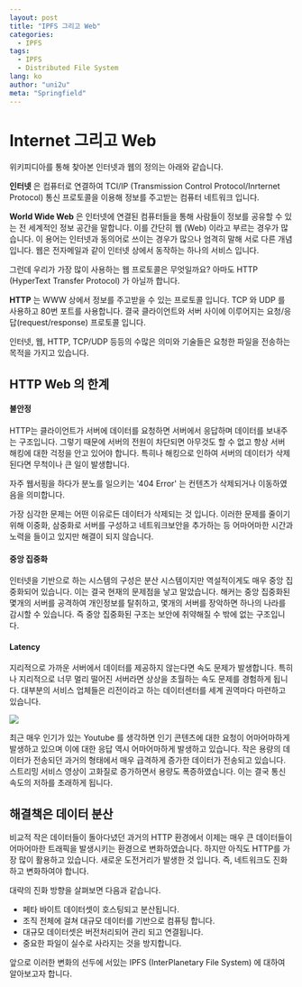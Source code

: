 ```yaml
---
layout: post
title: "IPFS 그리고 Web"
categories: 
  - IPFS
tags:
  - IPFS
  - Distributed File System
lang: ko
author: "uni2u"
meta: "Springfield"
---
```


# Internet 그리고 Web

위키피디아를 통해 찾아본 인터넷과 웹의 정의는 아래와 같습니다.

**인터넷** 은 컴퓨터로 연결하여 TCI/IP (Transmission Control Protocol/Inrternet Protocol) 통신 프로토콜을 이용해 정보를 주고받는 컴퓨터 네트워크 입니다.

**World Wide Web** 은 인터넷에 연결된 컴퓨터들을 통해 사람들이 정보를 공유할 수 있는 전 세계적인 정보 공간을 말합니다. 이를 간단히 웹 (Web) 이라고 부르는 경우가 많습니다. 이 용어는 인터넷과 동의어로 쓰이는 경우가 많으나 엄격히 말해 서로 다른 개념입니다. 웹은 전자메일과 같이 인터넷 상에서 동작하는 하나의 서비스 입니다.

그런데 우리가 가장 많이 사용하는 웹 프로토콜은 무엇일까요? 아마도 HTTP (HyperText Transfer Protocol) 가 아닐까 합니다.

**HTTP** 는 WWW 상에서 정보를 주고받을 수 있는 프로토콜 입니다. TCP 와 UDP 를 사용하고 80번 포트를 사용합니다. 결국 클라이언트와 서버 사이에 이루어지는 요청/응답(request/response) 프로토콜 입니다.

인터넷, 웹, HTTP, TCP/UDP 등등의 수많은 의미와 기술들은 요청한 파일을 전송하는 목적을 가지고 있습니다.

## HTTP Web 의 한계

#### 불안정

HTTP는 클라이언트가 서버에 데이터를 요청하면 서버에서 응답하며 데이터를 보내주는 구조입니다. 그렇기 때문에 서버의 전원이 차단되면 아무것도 할 수 없고 항상 서버 해킹에 대한 걱정을 안고 있어야 합니다. 특히나 해킹으로 인하여 서버의 데이터가 삭제된다면 무척이나 큰 일이 발생합니다.

자주 웹서핑을 하다가 분노를 일으키는 '404 Error' 는 컨텐츠가 삭제되거나 이동하였음을 의미합니다.

가장 심각한 문제는 어떤 이유로든 데이터가 삭제되는 것 입니다. 이러한 문제를 줄이기 위해 이중화, 삼중화로 서버를 구성하고 네트워크보안을 추가하는 등 어마어마한 시간과 노력을 들이고 있지만 해결이 되지 않습니다.

#### 중앙 집중화

인터넷을 기반으로 하는 시스템의 구성은 분산 시스템이지만 역설적이게도 매우 중앙 집중화되어 있습니다. 이는 결국 현재의 문제점을 낳고 말았습니다. 해커는 중앙 집중화된 몇개의 서버를 공격하여 개인정보를 탈취하고, 몇개의 서버를 장악하면 하나의 나라를 감시할 수 있습니다. 즉 중앙 집중화된 구조는 보안에 취약해질 수 밖에 없는 구조입니다.

#### Latency

지리적으로 가까운 서버에서 데이터를 제공하지 않는다면 속도 문제가 발생합니다. 특히나 지리적으로 너무 멀리 떨어진 서버라면 상상을 초월하는 속도 문제를 경험하게 됩니다. 대부분의 서비스 업체들은 리전이라고 하는 데이터센터를 세계 권역마다 마련하고 있습니다.

![](http://tectok.com/wp-content/uploads/2018/04/%EA%B5%AC%EA%B8%80-%ED%81%B4%EB%9D%BC%EC%9A%B0%EB%93%9C-%ED%94%8C%EB%9E%AB%ED%8F%BC.jpg)

최근 매우 인기가 있는 Youtube 를 생각하면 인기 콘텐츠에 대한 요청이 어마어마하게 발생하고 있으며 이에 대한 응답 역시 어마어마하게 발생하고 있습니다. 작은 용량의 데이터가 전송되던 과거의 형태에서 매우 급격하게 증가한 데이터가 전송되고 있습니다. 스트리밍 서비스 영상이 고화질로 증가하면서 용량도 폭증하였습니다. 이는 결국 통신 속도의 저하를 초래하게 됩니다.

## 해결책은 데이터 분산

비교적 작은 데이터들이 돌아다녔던 과거의 HTTP 환경에서 이제는 매우 큰 데이터들이 어마어마한 트래픽을 발생시키는 환경으로 변화하였습니다. 하지만 아직도 HTTP를 가장 많이 활용하고 있습니다. 새로운 도전거리가 발생한 것 입니다. 즉, 네트워크도 진화하고 변화하여야 합니다.

대략의 진화 방향을 살펴보면 다음과 같습니다.

- 페타 바이트 데이터셋이 호스팅되고 분산됩니다.
- 조직 전체에 걸쳐 대규모 데이터를 기반으로 컴퓨팅 합니다.
- 대규모 데이터셋은 버전처리되어 관리 되고 연결됩니다.
- 중요한 파일이 실수로 사라지는 것을 방지합니다.

앞으로 이러한 변화의 선두에 서있는 IPFS (InterPlanetary File System) 에 대하여 알아보고자 합니다.
